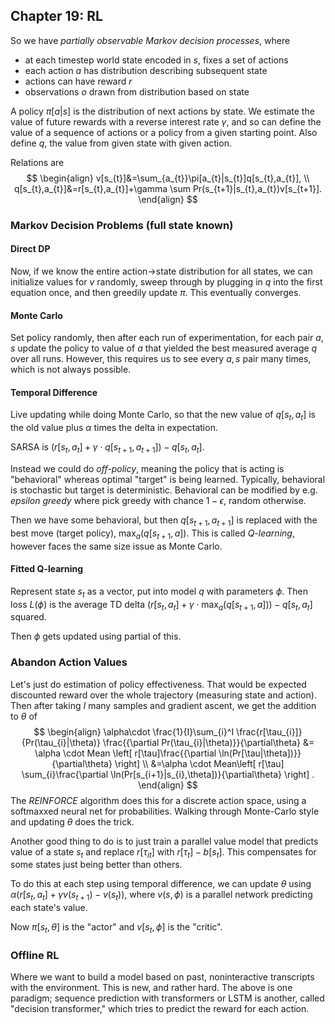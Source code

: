 ## Chapter 19: RL
So we have *partially observable Markov decision processes*, where
- at each timestep world state encoded in $s$, fixes a set of actions
- each action $a$ has distribution describing subsequent state
- actions can have reward $r$
- observations $o$ drawn from distribution based on state

A policy $\pi[a|s]$ is the distribution of next actions by state. We estimate the value of future rewards with a reverse interest rate $\gamma,$ and so can define the value of a sequence of actions or a policy from a given starting point. Also define $q$, the value from given state with given action.

Relations are
$$
\begin{align}
v[s_{t}]&=\sum_{a_{t}}\pi[a_{t}|s_{t}]q[s_{t},a_{t}], \\
q[s_{t},a_{t}]&=r[s_{t},a_{t}]+\gamma \sum Pr(s_{t+1}|s_{t},a_{t})v[s_{t+1}].
\end{align}
$$
### Markov Decision Problems (full state known)
#### Direct DP
Now, if we know the entire action->state distribution for all states, we can initialize values for $v$ randomly, sweep through by plugging in $q$ into the first equation once, and then greedily update $\pi$. This eventually converges.
#### Monte Carlo
Set policy randomly, then after each run of experimentation, for each pair $a,s$ update the policy to value of $a$ that yielded the best measured average $q$ over all runs.
However, this requires us to see every $a,s$ pair many times, which is not always possible.
#### Temporal Difference
Live updating while doing Monte Carlo, so that the new value of $q[s_{t},a_{t}]$ is the old value plus $\alpha$ times the delta in expectation.

SARSA is $(r[s_{t},a_{t}]+\gamma\cdot q[s_{t+1},a_{t+1}])-q[s_{t},a_{t}].$

Instead we could do *off-policy*, meaning the policy that is acting is "behavioral" whereas optimal "target" is being learned.
Typically, behavioral is stochastic but target is deterministic. Behavioral can be modified by e.g. *epsilon greedy* where pick greedy with chance $1-\epsilon,$ random otherwise.

Then we have some behavioral, but then $q[s_{t+1},a_{t+1}]$ is replaced with the best move (target policy), $\max_{a}(q[s_{t+1},a]).$ This is called *Q-learning*, however faces the same size issue as Monte Carlo.
#### Fitted Q-learning
Represent state $s_{t}$ as a vector, put into model $q$ with parameters $\phi$. Then loss $L(\phi)$ is the average TD delta $\left( r[s_{t},a_{t}]+\gamma\cdot \max_{a}(q[s_{t+1},a]) \right) -q[s_{t},a_{t}]$ squared.

Then $\phi$ gets updated using partial of this.
### Abandon Action Values
Let's just do estimation of policy effectiveness. That would be expected discounted reward over the whole trajectory (measuring state and action). Then after taking $I$ many samples and gradient ascent, we get the addition to $\theta$ of
$$
\begin{align}
\alpha\cdot \frac{1}{I}\sum_{i}^I \frac{r[\tau_{i}]}{Pr(\tau_{i}|\theta)} \frac{{\partial Pr(\tau_{i}|\theta)}}{\partial\theta}
&= \alpha \cdot Mean \left[ r[\tau]\frac{{\partial \ln(Pr[\tau|\theta])}}{\partial\theta} \right]  \\
&=\alpha \cdot Mean\left[ r[\tau] \sum_{i}\frac{\partial \ln(Pr[s_{i+1}|s_{i},\theta])}{\partial\theta} \right] .
\end{align}
$$
The *REINFORCE* algorithm does this for a discrete action space, using a softmaxxed neural net for probabilities. Walking through Monte-Carlo style and updating $\theta$ does the trick.

Another good thing to do is to just train a parallel value model that predicts value of a state $s_{t}$ and replace $r[\tau_{it}]$ with $r[\tau_{t}]-b[s_{t}].$ This compensates for some states just being better than others.

To do this at each step using temporal difference, we can update $\theta$ using $\alpha(r[s_{t},a_{t}]+\gamma v(s_{t+1})-v(s_{t}))$, where $v(s,\phi)$ is a parallel network predicting each state's value.

Now $\pi[s_{t},\theta]$ is the "actor" and $v[s_{t},\phi]$ is the "critic". 
### Offline RL
Where we want to build a model based on past, noninteractive transcripts with the environment. This is new, and rather hard. The above is one paradigm; sequence prediction with transformers or LSTM is another, called "decision transformer," which tries to predict the reward for each action.